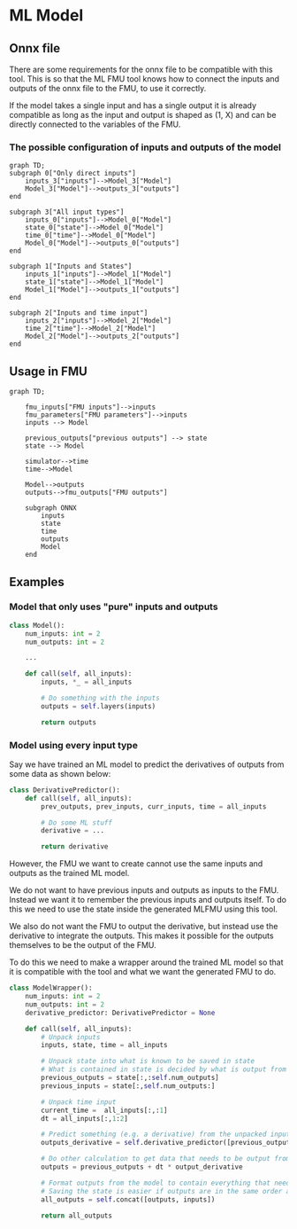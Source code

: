 # ML Model

## Onnx file

There are some requirements for the onnx file to be compatible with this tool. This is so that the ML FMU tool knows how to connect the inputs and outputs of the onnx file to the FMU, to use it correctly.

If the model takes a single input and has a single output it is already compatible as long as the input and output is shaped as (1, X) and can be directly connected to the variables of the FMU.

### The possible configuration of inputs and outputs of the model

```mermaid
graph TD;
subgraph 0["Only direct inputs"]
    inputs_3["inputs"]-->Model_3["Model"]
    Model_3["Model"]-->outputs_3["outputs"]
end

subgraph 3["All input types"]
    inputs_0["inputs"]-->Model_0["Model"]
    state_0["state"]-->Model_0["Model"]
    time_0["time"]-->Model_0["Model"]
    Model_0["Model"]-->outputs_0["outputs"]
end

subgraph 1["Inputs and States"]
    inputs_1["inputs"]-->Model_1["Model"]
    state_1["state"]-->Model_1["Model"]
    Model_1["Model"]-->outputs_1["outputs"]
end

subgraph 2["Inputs and time input"]
    inputs_2["inputs"]-->Model_2["Model"]
    time_2["time"]-->Model_2["Model"]
    Model_2["Model"]-->outputs_2["outputs"]
end

```

## Usage in FMU

```mermaid
graph TD;

    fmu_inputs["FMU inputs"]-->inputs
    fmu_parameters["FMU parameters"]-->inputs
    inputs --> Model

    previous_outputs["previous outputs"] --> state
    state --> Model

    simulator-->time
    time-->Model

    Model-->outputs
    outputs-->fmu_outputs["FMU outputs"]

    subgraph ONNX
        inputs
        state
        time
        outputs
        Model
    end

```

[//]: # (## Tips and tricks - TODO)

## Examples

### Model that only uses "pure" inputs and outputs

```python
class Model():
    num_inputs: int = 2
    num_outputs: int = 2

    ...

    def call(self, all_inputs):
        inputs, *_ = all_inputs

        # Do something with the inputs
        outputs = self.layers(inputs)

        return outputs
```

### Model using every input type

Say we have trained an ML model to predict the derivatives of outputs from some data as shown below:

```python
class DerivativePredictor():
    def call(self, all_inputs):
        prev_outputs, prev_inputs, curr_inputs, time = all_inputs

        # Do some ML stuff
        derivative = ...

        return derivative
```

However, the FMU we want to create cannot use the same inputs and outputs as the trained ML model.

We do not want to have previous inputs and outputs as inputs to the FMU. Instead we want it to remember the previous inputs and outputs itself. To do this we need to use the state inside the generated MLFMU using this tool.

We also do not want the FMU to output the derivative, but instead use the derivative to integrate the outputs. This makes it possible for the outputs themselves to be the output of the FMU.

To do this we need to make a wrapper around the trained ML model so that it is compatible with the tool and what we want the generated FMU to do.

``` python
class ModelWrapper():
    num_inputs: int = 2
    num_outputs: int = 2
    derivative_predictor: DerivativePredictor = None

    def call(self, all_inputs):
        # Unpack inputs
        inputs, state, time = all_inputs

        # Unpack state into what is known to be saved in state
        # What is contained in state is decided by what is output from this function and the state settings in interface.json
        previous_outputs = state[:,:self.num_outputs]
        previous_inputs = state[:,self.num_outputs:]

        # Unpack time input
        current_time =  all_inputs[:,:1]
        dt = all_inputs[:,1:2]

        # Predict something (e.g. a derivative) from the unpacked input data
        outputs_derivative = self.derivative_predictor([previous_outputs, previous_inputs, inputs, current_time])

        # Do other calculation to get data that needs to be output from the FMU
        outputs = previous_outputs + dt * output_derivative

        # Format outputs from the model to contain everything that needs to output from the FMU and/or saved as state
        # Saving the state is easier if outputs are in the same order as they are expected to be saved in state
        all_outputs = self.concat([outputs, inputs])

        return all_outputs
```
